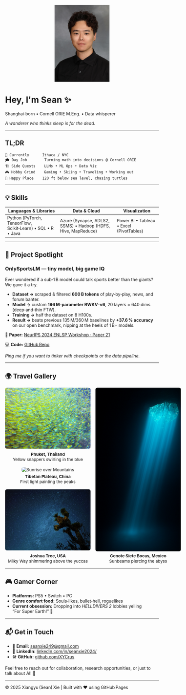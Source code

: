 <!-- Personal splash 👋 -->

<p align="center">
  <img src="./pic/profile.jpg" alt="Sean Xie" width="180">
</p>

# Hey, I'm Sean ✨

Shanghai‑born • Cornell ORIE M.Eng. • Data whisperer

*A wanderer who thinks sleep is for the dead.*

---

## TL;DR

```text
📍 Currently      Ithaca / NYC
🎓 Day Job        Turning math into decisions @ Cornell ORIE
🏗️ Side Quests    LLMs • ML Ops • Data Viz
🎮 Hobby Grind    Gaming • Skiing • Traveling • Working out
🌊 Happy Place    120 ft below sea level, chasing turtles
```

---

## 💡 Skills

| Languages & Libraries                                       | Data & Cloud                                                  | Visualization                            |
| ----------------------------------------------------------- | ------------------------------------------------------------- | ---------------------------------------- |
| Python (PyTorch, TensorFlow, Scikit‑Learn) • SQL • R • Java | Azure (Synapse, ADLS2, SSMS) • Hadoop (HDFS, Hive, MapReduce) | Power BI • Tableau • Excel (PivotTables) |


---

## 🔬 Project Spotlight

### **OnlySportsLM — tiny model, big game IQ**

Ever wondered if a sub‑1 B model could talk sports better than the giants? We gave it a try.

* **Dataset →** scraped & filtered **600 B tokens** of play‑by‑play, news, and forum banter.
* **Model →** custom **196 M‑parameter RWKV‑v6**, 20 layers × 640 dims (deep‑and‑thin FTW).
* **Training →** half the dataset on 8 H100s.
* **Result →** beats previous 135 M/360 M baselines by **+37.6 % accuracy** on our open benchmark, nipping at the heels of 1 B+ models.

📄 **Paper:** [NeurIPS 2024 ENLSP Workshop · Paper 21](https://neurips2024-enlsp.github.io/papers/paper_21.pdf)

💻 **Code:** [GitHub Repo](https://github.com/chrischenhub/OnlySportsLM)

*Ping me if you want to tinker with checkpoints or the data pipeline.*

---

## 🌍 Travel Gallery

<style>
  /* ---------- Travel Gallery ---------- */
  .travel-grid {
    display: grid;
    grid-template-columns: minmax(280px, 1fr) minmax(280px, 1fr); /* 2 columns */
    gap: 1rem;
    /* ❶ let rows size themselves to content (image + caption) */
    grid-auto-rows: auto;
  }

  .travel-grid figure {
    margin: 0;
    text-align: center;
  }

  /* ❷ left‑column images get a fixed height so rows stay even */
  .travel-grid img {
    width: 100%;
    height: 200px;              /* tweak if you want taller/thinner tiles */
    object-fit: cover;
    border-radius: 6px;
  }

  /* ❸ beam shot spans 3 of those auto‑height rows */
  .beam {
    grid-row: span 3;
    display: flex;              /* keeps caption under the tall image */
    flex-direction: column;
  }
  .beam img {
    flex: 1 0 auto;             /* fill all vertical space it gets */
    height: auto;               /* override the 200 px rule above */
  }

  .travel-grid figcaption {
    margin-top: 0.4rem;
    font-size: 0.85rem;
    line-height: 1.25;
  }

  /* ❹ Mobile: fall back to a single column */
  @media (max-width: 700px) {
    .travel-grid {
      grid-template-columns: 1fr;
    }
    .beam {
      grid-row: span 1;         /* no spanning needed in one column */
    }
    .beam img {
      height: 200px;            /* keep reasonable height on phones */
    }
  }
</style>

<div class="travel-grid">

  <!-- Row 1 – left -->
  <figure>
    <img src="./pic/fish_school.jpg" alt="School of Fish">
    <figcaption><strong>Phuket, Thailand</strong><br/>Yellow snappers swirling in the blue</figcaption>
  </figure>

  <!-- Rows 1‑3 – right -->
  <figure class="beam">
    <img src="./pic/cenote_beam.png" alt="Cenote Light Beam">
    <figcaption><strong>Cenote Siete Bocas, Mexico</strong><br/>Sunbeams piercing the abyss</figcaption>
  </figure>

  <!-- Row 2 – left -->
  <figure>
    <img src="./pic/mountain_dawn.png" alt="Sunrise over Mountains">
    <figcaption><strong>Tibetan Plateau, China</strong><br/>First light painting the peaks</figcaption>
  </figure>

  <!-- Row 3 – left -->
  <figure>
    <img src="./pic/desert_stars.jpg" alt="Milky Way Desert">
    <figcaption><strong>Joshua Tree, USA</strong><br/>Milky Way shimmering above the yuccas</figcaption>
  </figure>

</div>




---

## 🎮 Gamer Corner

* **Platforms:** PS5 • Switch • PC
* **Genre comfort food:** Souls‑likes, bullet‑hell, roguelikes
* **Current obsession:** Dropping into *HELLDIVERS 2* lobbies yelling “For Super Earth!” 🤘

---

## 📬 Get in Touch

* 📧 **Email:** [seanxie249@gmail.com](mailto:seanxie249@gmail.com)
* 💼 **LinkedIn:** [linkedin.com/in/seanxie2024/](https://www.linkedin.com/in/seanxie2024/)
* 🛠️ **GitHub:** [github.com/XYCrus](https://github.com/XYCrus)

Feel free to reach out for collaboration, research opportunities, or just to talk about AI! 🌟

---

© 2025 Xiangyu (Sean) Xie | Built with ❤️ using GitHub Pages
